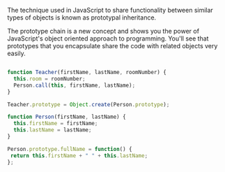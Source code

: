The technique used in JavaScript to share functionality between similar types of objects is known as prototypal inheritance.

The prototype chain is a new concept and shows you the power of JavaScript's object oriented approach to programming.
You'll see that prototypes that you encapsulate share the code with related objects very easily.

```js

function Teacher(firstName, lastName, roomNumber) {
  this.room = roomNumber;
  Person.call(this, firstName, lastName);
}

Teacher.prototype = Object.create(Person.prototype);

function Person(firstName, lastName) {
  this.firstName = firstName;
  this.lastName = lastName;
}

Person.prototype.fullName = function() {
 return this.firstName + " " + this.lastName;
};
```
